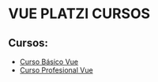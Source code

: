 # VUE PLATZI CURSOS

## Cursos:
- [Curso Básico Vue](https://platzi.com/clases/vuejs2/)
- [Curso Profesional Vue](https://platzi.com/clases/vuejs-profesional/)
